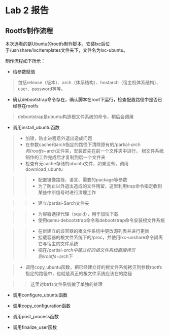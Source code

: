 # Lab 2 报告

## Rootfs制作流程

本次选看的是Ubuntu的rootfs制作脚本，安装lxc后位于/usr/share/lxc/templates文件夹下，文件名为lxc-ubuntu。


制作流程如下所示：

* 给参数赋值
> 包括release（版本）、arch（体系结构）、hostarch（宿主机体系结构）、user、password等等。


* 确认debootstrap命令存在，确认脚本在root下运行，检查配置路径中是否已经存在rootfs
> debootstrap是ubuntu构造根文件系统的命令，稍后会调用

* 调用install_ubuntu函数
> * 加锁，防止进程意外退出造成问题
> * 在参数cache和arch指定的路径下清除原有的/partial-$arch和/rootfs-$arch文件夹，安装首先在前一个文件夹中进行，
根文件系统制作的工作完成后才复制到后一个文件夹
> * 检查有无cache存储的ubuntu文件，如果没有，调用download_ubuntu

>>  * 配置镜像路径、语言、需要的package等参数
>>  * 为了防止以外退出造成的文件残留，这里利用trap命令指定收到某些中断信号时进行清理工作

>>  * 建立/partial-$arch文件夹

>>  * 为容器选择代理（squid），用于加快下载
>>  * 使用qemu-debootstrap命令和debootstrap命令安装根文件系统

>> * 在新建立的该容器的根文件系统中更改源列表并进行更新
>> * 挂载容器的根文件系统下的/proc，并使用lxc-unshare命令隔离它与宿主的文件系统
>> * 把在/partial-$arch中建立好的根文件系统直接拷贝到/rootfs-$arch下



> * 调用copy_ubuntu函数，把已经建立好的根文件系统拷贝到参数rootfs指定的路径中，也就是真正的根文件系统应该在的路径

>> 这里对btrfs文件系统做了单独的处理

* 调用configure_ubuntu函数

* 调用copy_configuration函数

* 调用post_process函数

* 调用finalize_user函数
